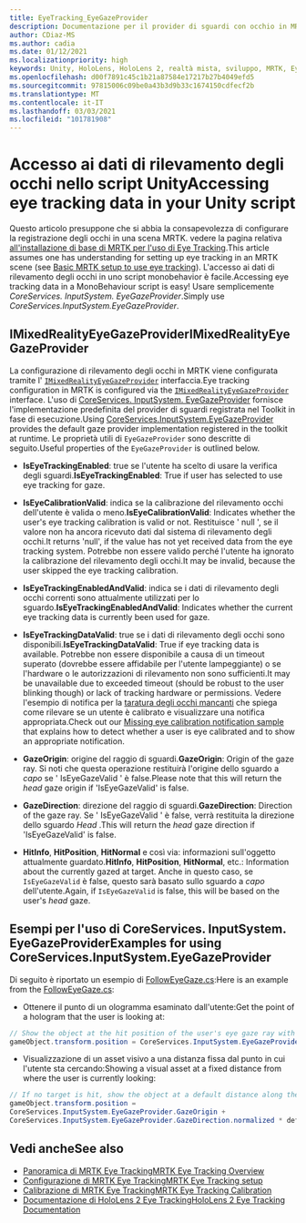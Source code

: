 ```yaml
---
title: EyeTracking_EyeGazeProvider
description: Documentazione per il provider di sguardi con occhio in MRTK
author: CDiaz-MS
ms.author: cadia
ms.date: 01/12/2021
ms.localizationpriority: high
keywords: Unity, HoloLens, HoloLens 2, realtà mista, sviluppo, MRTK, EyeTracking, EyeGaze,
ms.openlocfilehash: d00f7891c45c1b21a87584e17217b27b4049efd5
ms.sourcegitcommit: 97815006c09be0a43b3d9b33c1674150cdfecf2b
ms.translationtype: MT
ms.contentlocale: it-IT
ms.lasthandoff: 03/03/2021
ms.locfileid: "101781908"
---
```

# <a name="accessing-eye-tracking-data-in-your-unity-script"></a><span data-ttu-id="a0baf-104">Accesso ai dati di rilevamento degli occhi nello script Unity</span><span class="sxs-lookup"><span data-stu-id="a0baf-104">Accessing eye tracking data in your Unity script</span></span>

<span data-ttu-id="a0baf-105">Questo articolo presuppone che si abbia la consapevolezza di configurare la registrazione degli occhi in una scena MRTK. vedere la pagina relativa [all'installazione di base di MRTK per l'uso di Eye Tracking](EyeTracking_BasicSetup.md).</span><span class="sxs-lookup"><span data-stu-id="a0baf-105">This article assumes one has understanding for setting up eye tracking in an MRTK scene (see [Basic MRTK setup to use eye tracking](EyeTracking_BasicSetup.md)).</span></span>
<span data-ttu-id="a0baf-106">L'accesso ai dati di rilevamento degli occhi in uno script monobehavior è facile.</span><span class="sxs-lookup"><span data-stu-id="a0baf-106">Accessing eye tracking data in a MonoBehaviour script is easy!</span></span> <span data-ttu-id="a0baf-107">Usare semplicemente *CoreServices. InputSystem. EyeGazeProvider*.</span><span class="sxs-lookup"><span data-stu-id="a0baf-107">Simply use *CoreServices.InputSystem.EyeGazeProvider*.</span></span>

## <a name="imixedrealityeyegazeprovider"></a><span data-ttu-id="a0baf-108">IMixedRealityEyeGazeProvider</span><span class="sxs-lookup"><span data-stu-id="a0baf-108">IMixedRealityEyeGazeProvider</span></span>

<span data-ttu-id="a0baf-109">La configurazione di rilevamento degli occhi in MRTK viene configurata tramite l' [`IMixedRealityEyeGazeProvider`](xref:Microsoft.MixedReality.Toolkit.Input.IMixedRealityEyeGazeProvider) interfaccia.</span><span class="sxs-lookup"><span data-stu-id="a0baf-109">Eye tracking configuration in MRTK is configured via the [`IMixedRealityEyeGazeProvider`](xref:Microsoft.MixedReality.Toolkit.Input.IMixedRealityEyeGazeProvider) interface.</span></span> <span data-ttu-id="a0baf-110">L'uso di [CoreServices. InputSystem. EyeGazeProvider](EyeTracking_EyeGazeProvider.md) fornisce l'implementazione predefinita del provider di sguardi registrata nel Toolkit in fase di esecuzione.</span><span class="sxs-lookup"><span data-stu-id="a0baf-110">Using [CoreServices.InputSystem.EyeGazeProvider](EyeTracking_EyeGazeProvider.md) provides the default gaze provider implementation registered in the toolkit at runtime.</span></span>
<span data-ttu-id="a0baf-111">Le proprietà utili di `EyeGazeProvider` sono descritte di seguito.</span><span class="sxs-lookup"><span data-stu-id="a0baf-111">Useful properties of the `EyeGazeProvider` is outlined below.</span></span>

- <span data-ttu-id="a0baf-112">**IsEyeTrackingEnabled**: true se l'utente ha scelto di usare la verifica degli sguardi.</span><span class="sxs-lookup"><span data-stu-id="a0baf-112">**IsEyeTrackingEnabled**: True if user has selected to use eye tracking for gaze.</span></span>

- <span data-ttu-id="a0baf-113">**IsEyeCalibrationValid**: indica se la calibrazione del rilevamento occhi dell'utente è valida o meno.</span><span class="sxs-lookup"><span data-stu-id="a0baf-113">**IsEyeCalibrationValid**: Indicates whether the user's eye tracking calibration is valid or not.</span></span>
<span data-ttu-id="a0baf-114">Restituisce ' null ', se il valore non ha ancora ricevuto dati dal sistema di rilevamento degli occhi.</span><span class="sxs-lookup"><span data-stu-id="a0baf-114">It returns 'null', if the value has not yet received data from the eye tracking system.</span></span>
<span data-ttu-id="a0baf-115">Potrebbe non essere valido perché l'utente ha ignorato la calibrazione del rilevamento degli occhi.</span><span class="sxs-lookup"><span data-stu-id="a0baf-115">It may be invalid, because the user skipped the eye tracking calibration.</span></span>

- <span data-ttu-id="a0baf-116">**IsEyeTrackingEnabledAndValid**: indica se i dati di rilevamento degli occhi correnti sono attualmente utilizzati per lo sguardo.</span><span class="sxs-lookup"><span data-stu-id="a0baf-116">**IsEyeTrackingEnabledAndValid**: Indicates whether the current eye tracking data is currently been used for gaze.</span></span>

- <span data-ttu-id="a0baf-117">**IsEyeTrackingDataValid**: true se i dati di rilevamento degli occhi sono disponibili.</span><span class="sxs-lookup"><span data-stu-id="a0baf-117">**IsEyeTrackingDataValid**: True if eye tracking data is available.</span></span>
<span data-ttu-id="a0baf-118">Potrebbe non essere disponibile a causa di un timeout superato (dovrebbe essere affidabile per l'utente lampeggiante) o se l'hardware o le autorizzazioni di rilevamento non sono sufficienti.</span><span class="sxs-lookup"><span data-stu-id="a0baf-118">It may be unavailable due to exceeded timeout (should be robust to the user blinking though) or lack of tracking hardware or permissions.</span></span>
<span data-ttu-id="a0baf-119">Vedere l'esempio di notifica per la [taratura degli occhi mancanti](EyeTracking_IsUserCalibrated.md) che spiega come rilevare se un utente è calibrato e visualizzare una notifica appropriata.</span><span class="sxs-lookup"><span data-stu-id="a0baf-119">Check out our [Missing eye calibration notification sample](EyeTracking_IsUserCalibrated.md) that explains how to detect whether a user is eye calibrated and to show an appropriate notification.</span></span>

- <span data-ttu-id="a0baf-120">**GazeOrigin**: origine del raggio di sguardi.</span><span class="sxs-lookup"><span data-stu-id="a0baf-120">**GazeOrigin**: Origin of the gaze ray.</span></span>
<span data-ttu-id="a0baf-121">Si noti che questa operazione restituirà l'origine dello sguardo a *capo* se ' IsEyeGazeValid ' è false.</span><span class="sxs-lookup"><span data-stu-id="a0baf-121">Please note that this will return the *head* gaze origin if 'IsEyeGazeValid' is false.</span></span>

- <span data-ttu-id="a0baf-122">**GazeDirection**: direzione del raggio di sguardi.</span><span class="sxs-lookup"><span data-stu-id="a0baf-122">**GazeDirection**: Direction of the gaze ray.</span></span>
<span data-ttu-id="a0baf-123">Se ' IsEyeGazeValid ' è false, verrà restituita la direzione dello sguardo *Head* .</span><span class="sxs-lookup"><span data-stu-id="a0baf-123">This will return the *head* gaze direction if 'IsEyeGazeValid' is false.</span></span>

- <span data-ttu-id="a0baf-124">**HitInfo**, **HitPosition**, **HitNormal** e così via: informazioni sull'oggetto attualmente guardato.</span><span class="sxs-lookup"><span data-stu-id="a0baf-124">**HitInfo**, **HitPosition**, **HitNormal**, etc.: Information about the currently gazed at target.</span></span>
<span data-ttu-id="a0baf-125">Anche in questo caso, se `IsEyeGazeValid` è false, questo sarà basato sullo sguardo a *capo* dell'utente.</span><span class="sxs-lookup"><span data-stu-id="a0baf-125">Again, if `IsEyeGazeValid` is false, this will be based on the user's *head* gaze.</span></span>

## <a name="examples-for-using-coreservicesinputsystemeyegazeprovider"></a><span data-ttu-id="a0baf-126">Esempi per l'uso di CoreServices. InputSystem. EyeGazeProvider</span><span class="sxs-lookup"><span data-stu-id="a0baf-126">Examples for using CoreServices.InputSystem.EyeGazeProvider</span></span>

<span data-ttu-id="a0baf-127">Di seguito è riportato un esempio di [FollowEyeGaze.cs](xref:Microsoft.MixedReality.Toolkit.Examples.Demos.EyeTracking.FollowEyeGaze):</span><span class="sxs-lookup"><span data-stu-id="a0baf-127">Here is an example from the [FollowEyeGaze.cs](xref:Microsoft.MixedReality.Toolkit.Examples.Demos.EyeTracking.FollowEyeGaze):</span></span>

- <span data-ttu-id="a0baf-128">Ottenere il punto di un ologramma esaminato dall'utente:</span><span class="sxs-lookup"><span data-stu-id="a0baf-128">Get the point of a hologram that the user is looking at:</span></span>

```c#
// Show the object at the hit position of the user's eye gaze ray with the target.
gameObject.transform.position = CoreServices.InputSystem.EyeGazeProvider.HitPosition;
```

- <span data-ttu-id="a0baf-129">Visualizzazione di un asset visivo a una distanza fissa dal punto in cui l'utente sta cercando:</span><span class="sxs-lookup"><span data-stu-id="a0baf-129">Showing a visual asset at a fixed distance from where the user is currently looking:</span></span>

```c#
// If no target is hit, show the object at a default distance along the gaze ray.
gameObject.transform.position =
CoreServices.InputSystem.EyeGazeProvider.GazeOrigin +
CoreServices.InputSystem.EyeGazeProvider.GazeDirection.normalized * defaultDistanceInMeters;
```

## <a name="see-also"></a><span data-ttu-id="a0baf-130">Vedi anche</span><span class="sxs-lookup"><span data-stu-id="a0baf-130">See also</span></span>

- [<span data-ttu-id="a0baf-131">Panoramica di MRTK Eye Tracking</span><span class="sxs-lookup"><span data-stu-id="a0baf-131">MRTK Eye Tracking Overview</span></span>](EyeTracking_Main.md)
- [<span data-ttu-id="a0baf-132">Configurazione di MRTK Eye Tracking</span><span class="sxs-lookup"><span data-stu-id="a0baf-132">MRTK Eye Tracking setup</span></span>](EyeTracking_BasicSetup.md)
- [<span data-ttu-id="a0baf-133">Calibrazione di MRTK Eye Tracking</span><span class="sxs-lookup"><span data-stu-id="a0baf-133">MRTK Eye Tracking Calibration</span></span>](EyeTracking_IsUserCalibrated.md)
- [<span data-ttu-id="a0baf-134">Documentazione di HoloLens 2 Eye Tracking</span><span class="sxs-lookup"><span data-stu-id="a0baf-134">HoloLens 2 Eye Tracking Documentation</span></span>](https://docs.microsoft.com/windows/mixed-reality/eye-tracking)

